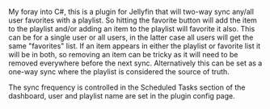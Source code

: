 My foray into C#, this is a plugin for Jellyfin that will two-way sync any/all user favorites with a playlist.  So hitting the favorite button will add the item to the playlist and/or adding an item to the playlist will favorite it also.  This can be for a single user or all users, in the latter case all users will get the same "favorites" list.  If an item appears in either the playlist or favorite list it will be in both, so removing an item can be tricky as it will need to be removed everywhere before the next sync.  Alternatively this can be set as a one-way sync where the playlist is considered the source of truth.

The sync frequency is controlled in the Scheduled Tasks section of the dashboard, user and playlist name are set in the plugin config page.
